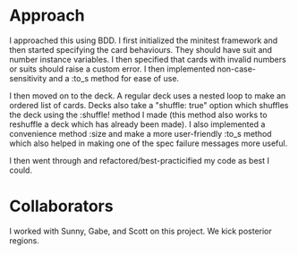 # Approach

I approached this using BDD. I first initialized the minitest framework
and then started specifying the card behaviours. They should have suit and
number instance variables. I then specified that cards with invalid numbers
or suits should raise a custom error. I then implemented non-case-sensitivity
and a :to_s method for ease of use.

I then moved on to the deck. A regular deck uses a nested loop to make
an ordered list of cards. Decks also take a "shuffle: true" option which
shuffles the deck using the :shuffle! method I made (this method also
works to reshuffle a deck which has already been made). I also implemented
a convenience method :size and make a more user-friendly :to_s method
which also helped in making one of the spec failure messages more useful.

I then went through and refactored/best-practicified my code as best I could.

# Collaborators

I worked with Sunny, Gabe, and Scott on this project.
We kick posterior regions.
